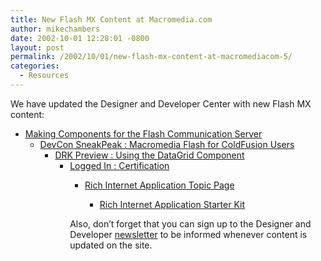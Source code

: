 ```yaml
---
title: New Flash MX Content at Macromedia.com
author: mikechambers
date: 2002-10-01 12:28:01 -0800
layout: post
permalink: /2002/10/01/new-flash-mx-content-at-macromediacom-5/
categories:
  - Resources
---
```



We have updated the Designer and Developer Center with new Flash MX content:  
  
*   [Making Components for the Flash Communication Server][1]  
    *   [DevCon SneakPeak : Macromedia Flash for ColdFusion Users][2]  
        *   [DRK Preview : Using the DataGrid Component][3]  
            *   [Logged In : Certification][4]  
                *   [Rich Internet Application Topic Page][5]  
                    *   [Rich Internet Application Starter Kit][6]</UL>
                      
                    Also, don&#8217;t forget that you can sign up to the Designer and Developer [newsletter][7] to be informed whenever content is updated on the site.</p>

 [1]: http://www.macromedia.com/desdev/mx/flashcom/articles/instant_poll.html
 [2]: http://www.macromedia.com/desdev/articles/sp_mboles.html
 [3]: http://www.macromedia.com/desdev/mx/flash/articles/datagrid_component.html
 [4]: http://www.macromedia.com/desdev/logged_in/
 [5]: http://www.macromedia.com/desdev/topics/richapps.html
 [6]: http://www.macromedia.com/resources/business/rich_internet_apps/starterkit/
 [7]: http://dynamic.macromedia.com/bin/MM/software/trial/hwswrec.jsp?product=desdev